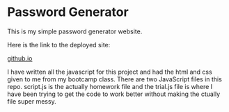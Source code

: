 # Password Generator

This is my simple password generator website. 

Here is the link to the deployed site:

[github.io](https://spencer-alan.github.io/password-generator/)

I have written all the javascript for this project and had the html and css given to me from my bootcamp class. There are two JavaScript files in this repo. script.js is the actually homework file and the trial.js file is where I have been trying to get the code to work better without making the ctually file super messy. 
